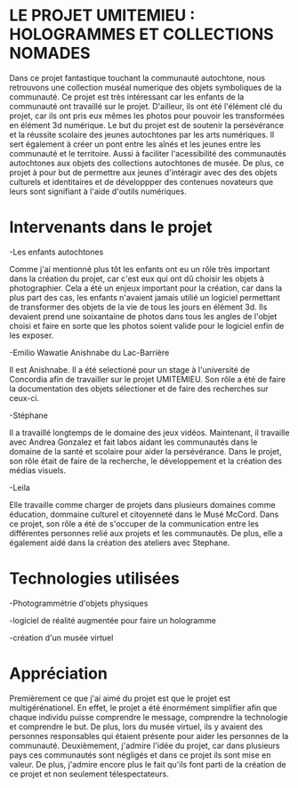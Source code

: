 # LE PROJET UMITEMIEU : HOLOGRAMMES ET COLLECTIONS NOMADES

Dans ce projet fantastique touchant la communauté autochtone, nous retrouvons une collection muséal numerique des objets symboliques de la communauté. Ce projet est très intéressant car les enfants de la communauté ont travaillé sur le projet. D'ailleur, ils ont été l'élément clé du projet, car ils ont pris eux mêmes les photos pour pouvoir les transformées en élément 3d numérique. Le but du projet est de soutenir la persévérance et la réussite scolaire des jeunes autochtones par les arts numériques. Il sert également à créer un pont entre les aînés et les jeunes entre les communauté et le territoire. Aussi à faciliter l'acessibilité des communautés autochtones aux objets des collections autochtones de musée. De plus, ce projet à pour but de permettre aux jeunes d'intéragir avec des des objets culturels et identitaires et de développper des contenues novateurs que leurs sont signifiant à l'aide d'outils numériques.


# Intervenants dans le projet

-Les enfants autochtones

Comme j'ai mentionné plus tôt les enfants ont eu un rôle très important dans la création du projet, car c'est eux qui ont dû choisir les objets à photographier. Cela a été un enjeux important pour la création, car dans la plus part des cas, les enfants n'avaient jamais utilié un logiciel permettant de transformer des objets de la vie de tous les jours en élément 3d. Ils devaient prend une soixantaine de photos dans tous les angles de l'objet choisi et faire en sorte que les photos soient valide pour le logiciel enfin de les exposer.

-Emilio Wawatie Anishnabe du Lac-Barrière

Il est Anishnabe. Il a été selectioné pour un stage à l'université de Concordia afin de travailler sur le projet UMITEMIEU. Son rôle a été de faire la documentation des objets sélectioner et de faire des recherches sur ceux-ci.

-Stéphane 

Il a travaillé longtemps de le domaine des jeux vidéos. Maintenant, il travaille avec Andrea Gonzalez et fait labos aidant les communautés dans le domaine de la santé et scolaire pour aider la persévérance. Dans le projet, son rôle était de faire de la recherche, le développement et la création des médias visuels.

-Leila 

Elle travaille comme charger de projets dans plusieurs domaines comme éducation, dommaine culturel et citoyenneté dans le Musé McCord. Dans ce projet, son rôle a été de s'occuper de la communication entre les différentes personnes relié aux projets et les communautés. De plus, elle a également aidé dans la création des ateliers avec Stephane.

# Technologies utilisées

-Photogrammétrie d'objets physiques

-logiciel de réalité augmentée pour faire un hologramme

-création d'un musée virtuel

# Appréciation

Premièrement ce que j'ai aimé du projet est que le projet est multigérénationel. En effet, le projet a été énormément simplifier afin que chaque individu puisse comprendre le message, comprendre la technologie et comprendre le but. De plus, lors du musée virtuel, ils y avaient des personnes responsables qui étaient présente pour aider les personnes de la communauté. Deuxièmement, j'admire l'idée du projet, car dans plusieurs pays ces communautés sont négligés et dans ce projet ils sont mise en valeur. De plus, j'admire encore plus le fait qu'ils font parti de la création de ce projet et non seulement télespectateurs. 







